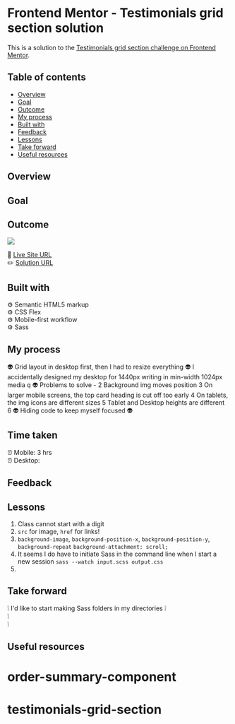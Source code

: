 # Frontend Mentor - Testimonials grid section solution

This is a solution to the [Testimonials grid section challenge on Frontend Mentor](https://www.frontendmentor.io/challenges/testimonials-grid-section-Nnw6J7Un7).

## Table of contents

- [Overview](#overview)
- [Goal](#goal)
- [Outcome](#outcome)
- [My process](#my-process)
- [Built with](#built-with)
- [Feedback](#feedback)
- [Lessons](#lessons)
- [Take forward](#take-forward)
- [Useful resources](#useful-resources)

## Overview

## Goal

## Outcome

![](./)

:jigsaw: [Live Site URL]()  
:pencil2: [Solution URL]()

## Built with

:gear: Semantic HTML5 markup  
:gear: CSS Flex  
:gear: Mobile-first workflow  
:gear: Sass

## My process

:alien: Grid layout in desktop first, then I had to resize everything
:alien: I accidentally designed my desktop for 1440px writing in min-width 1024px media q
:alien: Problems to solve - 2 Background img moves position 3 On larger mobile screens, the top card heading is cut off too early 4 On tablets, the img icons are different sizes 5 Tablet and Desktop heights are different 6
:alien: Hiding code to keep myself focused
:alien:

## Time taken

:alarm_clock: Mobile: 3 hrs  
:alarm_clock: Desktop:

## Feedback

## Lessons

1. Class cannot start with a digit
2. `src` for image, `href` for links!
3. `background-image`, `background-position-x`, `background-position-y`, `background-repeat` `background-attachment: scroll;`
4. It seems I do have to initiate Sass in the command line when I start a new session `sass --watch input.scss output.css`
5.

## Take forward

:grey_exclamation: I'd like to start making Sass folders in my directories
:grey_exclamation:  
:grey_exclamation:  
:grey_exclamation:

## Useful resources

[]()

# order-summary-component

# testimonials-grid-section
